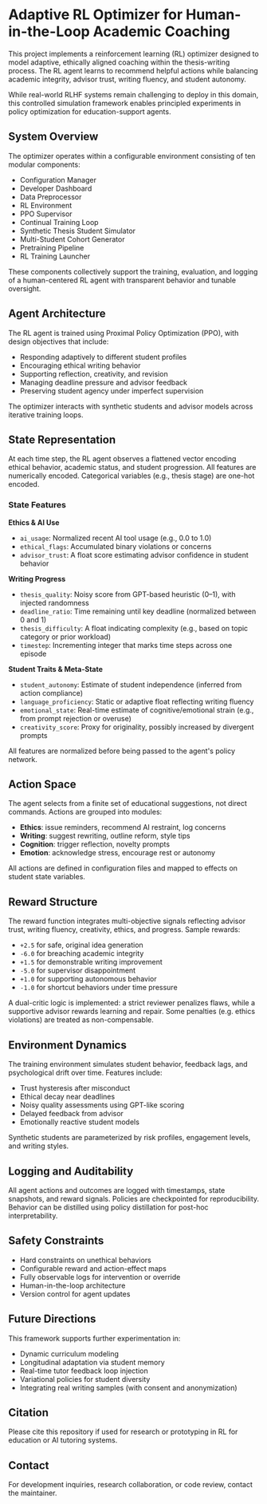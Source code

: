 
# Adaptive RL Optimizer for Human-in-the-Loop Academic Coaching

This project implements a reinforcement learning (RL) optimizer designed to model adaptive, ethically aligned coaching within the thesis-writing process. The RL agent learns to recommend helpful actions while balancing academic integrity, advisor trust, writing fluency, and student autonomy. 

While real-world RLHF systems remain challenging to deploy in this domain, this controlled simulation framework enables principled experiments in policy optimization for education-support agents.

## System Overview

The optimizer operates within a configurable environment consisting of ten modular components:

- Configuration Manager  
- Developer Dashboard  
- Data Preprocessor  
- RL Environment  
- PPO Supervisor  
- Continual Training Loop  
- Synthetic Thesis Student Simulator  
- Multi-Student Cohort Generator  
- Pretraining Pipeline  
- RL Training Launcher

These components collectively support the training, evaluation, and logging of a human-centered RL agent with transparent behavior and tunable oversight.

## Agent Architecture

The RL agent is trained using Proximal Policy Optimization (PPO), with design objectives that include:

- Responding adaptively to different student profiles
- Encouraging ethical writing behavior
- Supporting reflection, creativity, and revision
- Managing deadline pressure and advisor feedback
- Preserving student agency under imperfect supervision

The optimizer interacts with synthetic students and advisor models across iterative training loops.

## State Representation

At each time step, the RL agent observes a flattened vector encoding ethical behavior, academic status, and student progression. All features are numerically encoded. Categorical variables (e.g., thesis stage) are one-hot encoded.

### State Features

**Ethics & AI Use**

- `ai_usage`: Normalized recent AI tool usage (e.g., 0.0 to 1.0)
- `ethical_flags`: Accumulated binary violations or concerns
- `advisor_trust`: A float score estimating advisor confidence in student behavior

**Writing Progress**

- `thesis_quality`: Noisy score from GPT-based heuristic (0–1), with injected randomness
- `deadline_ratio`: Time remaining until key deadline (normalized between 0 and 1)
- `thesis_difficulty`: A float indicating complexity (e.g., based on topic category or prior workload)
- `timestep`: Incrementing integer that marks time steps across one episode

**Student Traits & Meta-State**

- `student_autonomy`: Estimate of student independence (inferred from action compliance)
- `language_proficiency`: Static or adaptive float reflecting writing fluency
- `emotional_state`: Real-time estimate of cognitive/emotional strain (e.g., from prompt rejection or overuse)
- `creativity_score`: Proxy for originality, possibly increased by divergent prompts

All features are normalized before being passed to the agent's policy network.
## Action Space

The agent selects from a finite set of educational suggestions, not direct commands. Actions are grouped into modules:

- **Ethics**: issue reminders, recommend AI restraint, log concerns
- **Writing**: suggest rewriting, outline reform, style tips
- **Cognition**: trigger reflection, novelty prompts
- **Emotion**: acknowledge stress, encourage rest or autonomy

All actions are defined in configuration files and mapped to effects on student state variables.

## Reward Structure

The reward function integrates multi-objective signals reflecting advisor trust, writing fluency, creativity, ethics, and progress. Sample rewards:

- `+2.5` for safe, original idea generation
- `-6.0` for breaching academic integrity
- `+1.5` for demonstrable writing improvement
- `-5.0` for supervisor disappointment
- `+1.0` for supporting autonomous behavior
- `-1.0` for shortcut behaviors under time pressure

A dual-critic logic is implemented: a strict reviewer penalizes flaws, while a supportive advisor rewards learning and repair. Some penalties (e.g. ethics violations) are treated as non-compensable.

## Environment Dynamics

The training environment simulates student behavior, feedback lags, and psychological drift over time. Features include:

- Trust hysteresis after misconduct
- Ethical decay near deadlines
- Noisy quality assessments using GPT-like scoring
- Delayed feedback from advisor
- Emotionally reactive student models

Synthetic students are parameterized by risk profiles, engagement levels, and writing styles.

## Logging and Auditability

All agent actions and outcomes are logged with timestamps, state snapshots, and reward signals. Policies are checkpointed for reproducibility. Behavior can be distilled using policy distillation for post-hoc interpretability.

## Safety Constraints

- Hard constraints on unethical behaviors
- Configurable reward and action-effect maps
- Fully observable logs for intervention or override
- Human-in-the-loop architecture
- Version control for agent updates

## Future Directions

This framework supports further experimentation in:

- Dynamic curriculum modeling
- Longitudinal adaptation via student memory
- Real-time tutor feedback loop injection
- Variational policies for student diversity
- Integrating real writing samples (with consent and anonymization)

## Citation

Please cite this repository if used for research or prototyping in RL for education or AI tutoring systems.

## Contact

For development inquiries, research collaboration, or code review, contact the maintainer.

